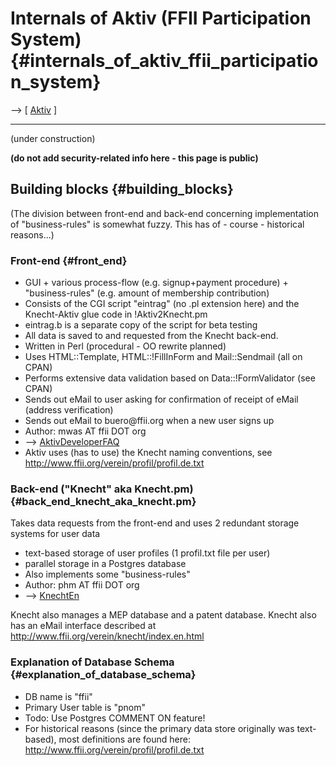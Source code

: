 # Internals of Aktiv (FFII Participation System) {#internals_of_aktiv_ffii_participation_system}

\--\> \[ [ Aktiv](AktivEn "wikilink") \]

------------------------------------------------------------------------

(under construction)

**(do not add security-related info here - this page is public)**

## Building blocks {#building_blocks}

(The division between front-end and back-end concerning implementation
of \"business-rules\" is somewhat fuzzy. This has of - course -
historical reasons\...)

### Front-end {#front_end}

-   GUI + various process-flow (e.g. signup+payment procedure) +
    \"business-rules\" (e.g. amount of membership contribution)
-   Consists of the CGI script \"eintrag\" (no .pl extension here) and
    the Knecht-Aktiv glue code in !Aktiv2Knecht.pm
-   eintrag.b is a separate copy of the script for beta testing
-   All data is saved to and requested from the Knecht back-end.
-   Written in Perl (procedural - OO rewrite planned)
-   Uses HTML::Template, HTML::!FillInForm and Mail::Sendmail (all on
    CPAN)
-   Performs extensive data validation based on Data::!FormValidator
    (see CPAN)
-   Sends out eMail to user asking for confirmation of receipt of eMail
    (address verification)
-   Sends out eMail to buero\@ffii.org when a new user signs up
-   Author: mwas AT ffii DOT org
-   \--\> [AktivDeveloperFAQ](AktivDeveloper "wikilink")
-   Aktiv uses (has to use) the Knecht naming conventions, see
    <http://www.ffii.org/verein/profil/profil.de.txt>

### Back-end (\"Knecht\" aka Knecht.pm) {#back_end_knecht_aka_knecht.pm}

Takes data requests from the front-end and uses 2 redundant storage
systems for user data

-   text-based storage of user profiles (1 profil.txt file per user)
-   parallel storage in a Postgres database
-   Also implements some \"business-rules\"
-   Author: phm AT ffii DOT org
-   \--\> [KnechtEn](KnechtEn "wikilink")

Knecht also manages a MEP database and a patent database. Knecht also
has an eMail interface described at
<http://www.ffii.org/verein/knecht/index.en.html>

### Explanation of Database Schema {#explanation_of_database_schema}

-   DB name is \"ffii\"
-   Primary User table is \"pnom\"
-   Todo: Use Postgres COMMENT ON feature!
-   For historical reasons (since the primary data store originally was
    text-based), most definitions are found here:
    <http://www.ffii.org/verein/profil/profil.de.txt>

